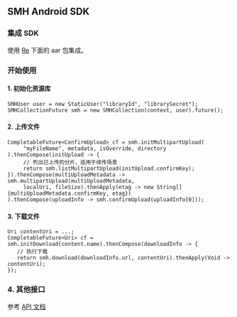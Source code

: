## SMH Android SDK

### 集成 SDK

使用 [Re](/releases) 下面的 aar 包集成。

### 开始使用

#### 1. 初始化资源库

```
SMHUser user = new StaticUser("libraryId", "librarySecret");
SMHCollectionFuture smh = new SMHCollection(context, user).future();
```

#### 2. 上传文件

```
CompletableFuture<ConfirmUpload> cf = smh.initMultipartUpload(
     "myFileName", metadata, isOverride, directory
).thenCompose(initUpload -> {
     // 列出已上传的分片，适用于续传场景
     return smh.listMultipartUpload(initUpload.confirmKey);
}).thenCompose(multiUploadMetadata -> smh.multipartUpload(multiUploadMetadata,
     localUri, fileSize).thenApply(etag -> new String[]{multiUploadMetadata.confirmKey, etag})
).thenCompose(uploadInfo -> smh.confirmUpload(uploadInfo[0]));
```

#### 3. 下载文件

```
Uri contentUri = ...;
CompletableFuture<Uri> cf = smh.initDownload(content.name).thenCompose(downloadInfo -> {
   // 执行下载
   return smh.download(downloadInfo.url, contentUri).thenApply(Void -> contentUri);
});
```

### 4. 其他接口

参考 [API 文档](javadoc.zip)